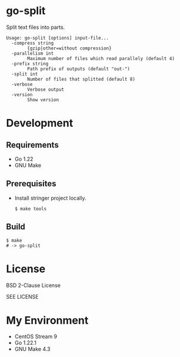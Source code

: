 go-split
===

Split text files into parts.

```
Usage: go-split [options] input-file...
  -compress string
        {gzip|other=without compression}
  -parallelism int
        Maximum number of files which read parallely (default 4)
  -prefix string
        Path prefix of outputs (default "out-")
  -split int
        Number of files that splitted (default 8)
  -verbose
        Verbose output
  -version
        Show version
```

# Development

## Requirements

* Go 1.22
* GNU Make

## Prerequisites

* Install stringer project locally.
  ```
  $ make tools
  ```

## Build

```
$ make
# -> go-split
```

# License

BSD 2-Clause License

SEE LICENSE

# My Environment

* CentOS Stream 9
* Go 1.22.1
* GNU Make 4.3
